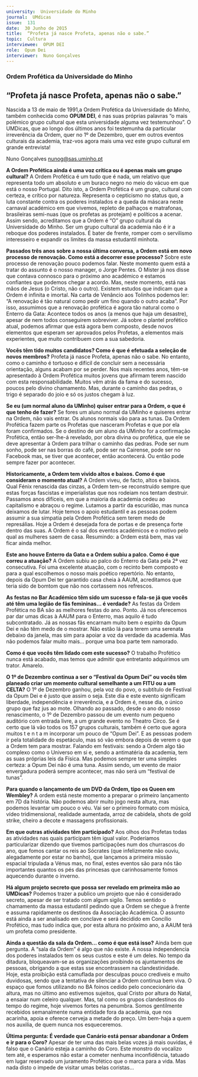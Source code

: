 ```yaml
---
university:  Universidade do Minho
journal:  UMdicas
issue:  131
date:  30 Junho de 2015
title:  “Profeta já nasce Profeta, apenas não o sabe.”
topic:  Cultura
interviewee:  OPUM DEI
role:  Opum Dei
interviewer:  Nuno Gonçalves
---
```

 

 ### Ordem Profética da Universidade do Minho 

 ## “Profeta já nasce Profeta, apenas não o sabe.”

 Nascida a 13 de maio de 1991,a Ordem Profética da Universidade do Minho, também conhecida como **OPUM DEI**, é nas suas próprias palavras “o mais polémico grupo cultural que esta universidade alguma vez testemunhou”. O UMDicas, que ao longo dos últimos anos foi testemunha da particular irreverência da Ordem, quer no 1º de Dezembro, quer em outros eventos culturais da academia, traz-vos agora mais uma vez este grupo cultural em grande entrevista!

 Nuno Gonçalves 
 nunog@sas.uminho.pt 

 **A Ordem Profética ainda é uma voz crítica ou é apenas mais um grupo cultural?**
 A Ordem Profética é um tudo que é nada, um relativo que representa todo um absoluto e um buraco negro no meio do vácuo em que está o nosso Portugal.
 Dito isto, a Ordem Profética é um grupo, cultural com certeza, e crítico por natureza. Representa o cepticismo no status quo, a luta constante contra os poderes instalados e a queda da máscara neste carnaval académico em que vivemos, repleto de palhaços e matrafonas, brasileiras semi-nuas (que os profetas as protejam) e políticos a acenar.
 Assim sendo, acreditamos que a Ordem é “O” grupo cultural da Universidade do Minho. Ser um grupo cultural da academia não é ir a reboque dos poderes instalados. É bater de frente, romper com o servilismo interesseiro e expandir os limites da massa estudantil minhota.

 **Passados três anos sobre a nossa última conversa, a Ordem está em novo processo de renovação. Como está a decorrer esse processo?**
 Sobre este processo de renovação pouco podemos falar. Neste momento quem está a tratar do assunto é o nosso manager, o Jorge Pentes. O Mister já nos disse que contava connosco para o próximo ano académico e estamos confiantes que podemos chegar a acordo. Mas, neste momento, está nas mãos de Jesus (o Cristo, não o outro).
 Existem estudos que indicam que a Ordem é infinita e imortal. Na carta de Venâncio aos Tolinhos podemos ler: “A renovação é tão natural como pedir um fino quando o outro acaba”. Por isso, assumimos que a renovação profética é agora tão natural como o Enterro da Gata: Acontece todos os anos (a menos que haja um desastre), apesar de nem todos conseguirem sobreviver. Já sobre o plantel profético atual, podemos afirmar que está agora bem composto, desde novos elementos que esperam ser aprovados pelos Profetas, a elementos mais experientes, que muito contribuem com a sua sabedoria.

 **Vocês têm tido muitos candidatos? Como é que é efetuada a seleção de novos membros?**
 Profeta já nasce Profeta, apenas não o sabe. No entanto, como o caminho é tortuoso e difícil de concluir sem a necessária orientação, alguns acabam por se perder. Nos mais recentes anos, têm-se apresentado à Ordem Profética muitos jovens que afirmam terem nascido com esta responsabilidade. Muitos vêm atrás da fama e do sucesso, poucos pelo divino chamamento. Mas, durante o caminho das pedras, o trigo é separado do joio e só os justos chegam à luz.

 **Se eu (um normal aluno da UMinho) quiser entrar para a Ordem, o que é que tenho de fazer?**
 Se fores um aluno normal da UMinho e quiseres entrar na Ordem, não vais entrar. Os alunos normais vão para as tunas. Da Ordem Profética fazem parte os Profetas que nasceram Profetas e que por ela foram confirmados. Se o destino de um aluno da UMinho for a confirmação Profética, então ser-lhe-á revelado, por obra divina ou profética, que ele se deve apresentar à Ordem para trilhar o caminho das pedras. Pode ser num sonho, pode ser nas borras do café, pode ser na Cairense, pode ser no Facebook mas, se tiver que acontecer, então acontecerá. Ou então pode sempre fazer por acontecer.

 **Historicamente, a Ordem tem vivido altos e baixos. Como é que consideram o momento atual?**
 A Ordem viveu, de facto, altos e baixos. Qual Fénix renascida das cinzas, a Ordem tem-se reconstruído sempre que estas forças fascistas e imperialistas que nos rodeiam nos tentam destruir. Passamos anos difíceis, em que a maioria da academia cedeu ao capitalismo e abraçou o regime. Lutamos a partir da escuridão, mas nunca deixamos de lutar.
 Hoje temos o apoio estudantil e as pessoas podem assumir a sua simpatia pela Ordem Profética sem terem medo de represálias. Hoje a Ordem é desejada fora de portas e de presença forte dentro das suas. A Ordem é o sal dos eventos académicos e o motivo pelo qual as mulheres saem de casa.
 Resumindo: a Ordem está bem, mas vai ficar ainda melhor.

 **Este ano houve Enterro da Gata e a Ordem subiu a palco. Como é que correu a atuação?**
 A Ordem subiu ao palco do Enterro da Gata pela 2ª vez consecutiva.
 Foi uma excelente atuação, com o recinto bem composto e para a qual escolhemos o nosso mais poético repertório.
 No entanto, depois da Opum Dei ter garantido casa cheia à AAUM, acreditamos que teria sido de bomtom que não nos cortassem nos refrescos.

 **As festas no Bar Académico têm sido um sucesso e fala-se já que vocês até têm uma legião de fãs femininas… é verdade?**
 As festas da Ordem Profética no BA são as melhores festas do ano. Ponto. Já nos oferecemos par dar umas dicas à AAUM para o Enterro, mas aquilo é tudo subcontratado.
 Já as nossas fãs encarnam muito bem o espirito da Opum Dei e não têm medo de o mostrar. Não estão lá para terem uma serenata debaixo da janela, mas sim para apoiar a voz da verdade da academia. Mas não podemos falar muito mais… porque uma boa parte tem namorado.

 **Como é que vocês têm lidado com este sucesso?**
 O trabalho Profético nunca está acabado, mas temos que admitir que entretanto adquirimos um trator. Amarelo.

 **O 1º de Dezembro continua a ser o “Festival da Opum Dei” ou vocês têm planeado criar um momento cultural semelhante a um FITU ou a um CELTA?**
 O 1º de Dezembro ganhou, pela voz do povo, o subtítulo de Festival da Opum Dei e é justo que assim o seja. Este dia e este evento significam liberdade, independência e irreverência, e a Ordem é, nesse dia, o único grupo que faz jus ao mote. Olhando ao passado, desde o ano do nosso renascimento, o 1º de Dezembro passou de um evento num pequeno auditório com entrada livre, a um grande evento no Theatro Circo.
 Se é certo que lá vão todos os 157 grupos culturais, também é certo que agora muitos t e n t a m incorporar um pouco de “Opum Dei”.
 E as pessoas podem ir pela totalidade do espetáculo, mas só vão embora depois de verem o que a Ordem tem para mostrar.
 Falando em festivais: sendo a Ordem algo tão complexo como o Universo em si e, sendo a antimatéria da academia, tem as suas próprias leis da Física. Mas podemos sempre ter uma simples certeza: a Opum Dei não é uma tuna. Assim sendo, um evento de maior envergadura poderá sempre acontecer, mas não será um “festival de tunas”.

 **Para quando o lançamento de um DVD da Ordem, tipo os Queen em Wembley?**
 A ordem está neste momento a preparar o primeiro lançamento em 7D da história. Não podemos abrir muito jogo nesta altura, mas podemos levantar um pouco o véu. Vai ser o primeiro formato com música, vídeo tridimensional, realidade aumentada, arroz de cabidela, shots de gold strike, cheiro a decote e massagens profissionais.

 **Em que outras atividades têm participado?**
 Aos olhos dos Profetas todas as atividades nas quais participam têm igual valor. Poderíamos particularizar dizendo que tivemos participações num dos churrascos do ano, que fomos cantar os reis ao Sócrates (que infelizmente não ouviu, alegadamente por estar no banho), que lançamos a primeira missão espacial tripulada a Vénus mas, no final, estes eventos são para nós tão importantes quantos os pés das princesas que carinhosamente fomos aquecendo durante o inverno.

 **Há algum projeto secreto que possa ser revelado em primeira mão ao UMDicas?**
 Podemos trazer a publico um projeto que não é considerado secreto, apesar de ser tratado com algum sigilo. Temos sentido o chamamento da massa estudantil pedindo que a Ordem se chegue à frente e assuma rapidamente os destinos da Associação Académica. O assunto está ainda a ser analisado em conclave e será decidido em Concílio Profético, mas tudo indica que, por esta altura no próximo ano, a AAUM terá um profeta como presidente.

 **Ainda a questão da sala da Ordem… como é que está isso?**
 Ainda bem que pergunta. A “sala da Ordem” é algo que não existe. A nossa independencia dos poderes instalados tem os seus custos e este é um deles. No tempo da ditadura, bloqueavam-se as organizações proibindo os ajuntamentos de pessoas, obrigando a que estas sse encontrassem na clandestinidade.
 Hoje, esta proibição está camuflada por desculpas pouco crediveis e muito duvidosas, sendo que a tentativa de silenciar a Ordem continua bem viva. O espaço que fomos utilizando no BA foinos cedido pelo concecionário da altura, mas no último ano estivemos sujeitos, qual Cristo por altura do Natal, a ensaiar num celeiro qualquer.
 Mas, tal como os grupos clandestinos do tempo do regime, hoje vivemos fortes na penumbra.
 Somos gentilmente recebidos semanalmente numa entidade fora da academia, que nos acarinha, apoia e oferece cerveja a metade do preço. Um bem-haja a quem nos auxilia, de quem nunca nos esqueceremos.

 **Última pergunta: É verdade que Canário está pensar abandonar a Ordem e ir para o Coro?**
 Apesar de ter uma das mais belas vozes já mais ouvidas, é falso que o Canário esteja a caminho do Coro. Este monstro do vocalizo tem até, e esperamos não estar a cometer nenhuma inconfidência, tatuado em lugar reservado um juramento Profético que o marca para a vida. Mas nada disto o impede de visitar umas belas coristas...

